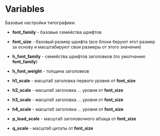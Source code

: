 # Variables

Базовые настройки типографики.

- __font_family__ - базовые семейства шрифтов
- __font_size__   - базовый размер шрифта (все блоки беруют этот размер за основу и масштабируют свои размеры от этого значения)

- __h_font_family__ - семейства шрифтов заголовков (по умолчанию __font_family__)
- __h_font_weight__ - толщина заголовков

- __h1_scale__ - масштаб заголовка первого уровня от __font_size__
- __h2_scale__ - масштаб заголовка ... уровня от __font_size__
- __h3_scale__ - масштаб заголовка ... уровня от __font_size__
- __h4_scale__ - масштаб заголовка ... уровня от __font_size__

- __p_lead_scale__ - масштаб заголовочного абзаца от __font_size__

- __q_scale__ - масштаб цитаты от __font_size__
